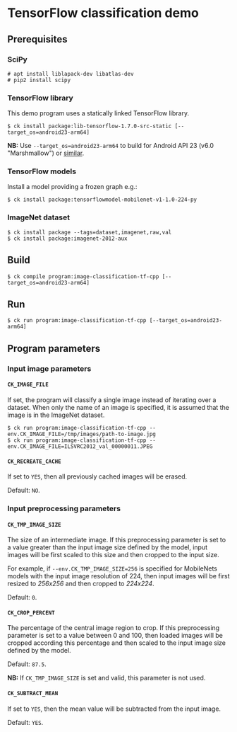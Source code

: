 # TensorFlow classification demo

## Prerequisites

### SciPy

```
# apt install liblapack-dev libatlas-dev
# pip2 install scipy
```

### TensorFlow library

This demo program uses a statically linked TensorFlow library.

```
$ ck install package:lib-tensorflow-1.7.0-src-static [--target_os=android23-arm64]
```

**NB:** Use `--target_os=android23-arm64` to build for Android API 23 (v6.0
"Marshmallow") or
[similar](https://source.android.com/setup/start/build-numbers).

### TensorFlow models

Install a model providing a frozen graph e.g.:

```
$ ck install package:tensorflowmodel-mobilenet-v1-1.0-224-py
```

### ImageNet dataset

```
$ ck install package --tags=dataset,imagenet,raw,val
$ ck install package:imagenet-2012-aux 
```

## Build

```
$ ck compile program:image-classification-tf-cpp [--target_os=android23-arm64]
```

## Run

```
$ ck run program:image-classification-tf-cpp [--target_os=android23-arm64]
```

## Program parameters

### Input image parameters

#### `CK_IMAGE_FILE`

If set, the program will classify a single image instead of iterating over a
dataset.  When only the name of an image is specified, it is assumed that the
image is in the ImageNet dataset.

```
$ ck run program:image-classification-tf-cpp --env.CK_IMAGE_FILE=/tmp/images/path-to-image.jpg
$ ck run program:image-classification-tf-cpp --env.CK_IMAGE_FILE=ILSVRC2012_val_00000011.JPEG
```

#### `CK_RECREATE_CACHE`
If set to `YES`, then all previously cached images will be erased.

Default: `NO`.

### Input preprocessing parameters

#### `CK_TMP_IMAGE_SIZE`

The size of an intermediate image. If this preprocessing parameter is set to a
value greater than the input image size defined by the model, input images
will be first scaled to this size and then cropped to the input size.

For example, if `--env.CK_TMP_IMAGE_SIZE=256` is specified for MobileNets
models with the input image resolution of 224, then input images will be first
resized to *256x256* and then cropped to *224x224*.

Default: `0`.

#### `CK_CROP_PERCENT`

The percentage of the central image region to crop. If this preprocessing
parameter is set to a value between 0 and 100, then loaded images will be
cropped according this percentage and then scaled to the input image size
defined by the model.

Default: `87.5`.

**NB:** If `CK_TMP_IMAGE_SIZE` is set and valid, this parameter is not used.

#### `CK_SUBTRACT_MEAN`

If set to `YES`, then the mean value will be subtracted from the input image.

Default: `YES`.
